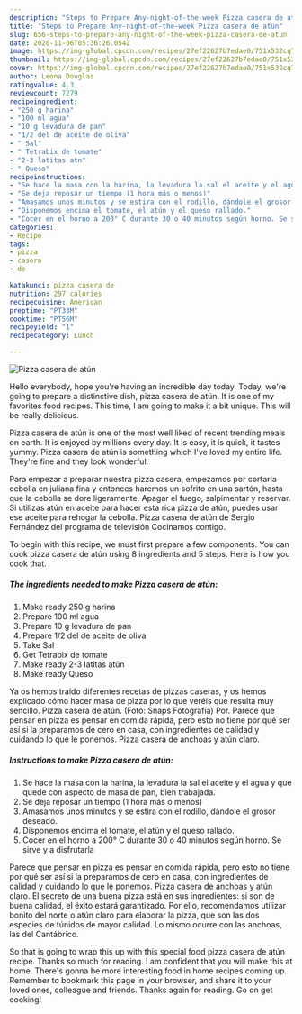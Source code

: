 ```yaml
---
description: "Steps to Prepare Any-night-of-the-week Pizza casera de atún"
title: "Steps to Prepare Any-night-of-the-week Pizza casera de atún"
slug: 656-steps-to-prepare-any-night-of-the-week-pizza-casera-de-atun
date: 2020-11-06T05:36:26.054Z
image: https://img-global.cpcdn.com/recipes/27ef22627b7edae0/751x532cq70/pizza-casera-de-atun-foto-principal.jpg
thumbnail: https://img-global.cpcdn.com/recipes/27ef22627b7edae0/751x532cq70/pizza-casera-de-atun-foto-principal.jpg
cover: https://img-global.cpcdn.com/recipes/27ef22627b7edae0/751x532cq70/pizza-casera-de-atun-foto-principal.jpg
author: Leona Douglas
ratingvalue: 4.3
reviewcount: 7279
recipeingredient:
- "250 g harina"
- "100 ml agua"
- "10 g levadura de pan"
- "1/2 del de aceite de oliva"
- " Sal"
- " Tetrabix de tomate"
- "2-3 latitas atn"
- " Queso"
recipeinstructions:
- "Se hace la masa con la harina, la levadura la sal el aceite y el agua y que quede con aspecto de masa de pan, bien trabajada."
- "Se deja reposar un tiempo (1 hora más o menos)"
- "Amasamos unos minutos y se estira con el rodillo, dándole el grosor deseado."
- "Disponemos encima el tomate, el atún y el queso rallado."
- "Cocer en el horno a 200° C durante 30 o 40 minutos según horno. Se sirve y a disfrutarla"
categories:
- Recipe
tags:
- pizza
- casera
- de

katakunci: pizza casera de 
nutrition: 297 calories
recipecuisine: American
preptime: "PT33M"
cooktime: "PT56M"
recipeyield: "1"
recipecategory: Lunch

---
```



![Pizza casera de atún](https://img-global.cpcdn.com/recipes/27ef22627b7edae0/751x532cq70/pizza-casera-de-atun-foto-principal.jpg)

Hello everybody, hope you're having an incredible day today. Today, we're going to prepare a distinctive dish, pizza casera de atún. It is one of my favorites food recipes. This time, I am going to make it a bit unique. This will be really delicious.

Pizza casera de atún is one of the most well liked of recent trending meals on earth. It is enjoyed by millions every day. It is easy, it is quick, it tastes yummy. Pizza casera de atún is something which I've loved my entire life. They're fine and they look wonderful.

Para empezar a preparar nuestra pizza casera, empezamos por cortarla cebolla en juliana fina y entonces haremos un sofrito en una sartén, hasta que la cebolla se dore ligeramente. Apagar el fuego, salpimentar y reservar. Si utilizas atún en aceite para hacer esta rica pizza de atún, puedes usar ese aceite para rehogar la cebolla. Pizza casera de atún de Sergio Fernández del programa de televisión Cocinamos contigo.


To begin with this recipe, we must first prepare a few components. You can cook pizza casera de atún using 8 ingredients and 5 steps. Here is how you cook that.

<!--inarticleads1-->

##### The ingredients needed to make Pizza casera de atún:

1. Make ready 250 g harina
1. Prepare 100 ml agua
1. Prepare 10 g levadura de pan
1. Prepare 1/2 del de aceite de oliva
1. Take  Sal
1. Get  Tetrabix de tomate
1. Make ready 2-3 latitas atún
1. Make ready  Queso


Ya os hemos traído diferentes recetas de pizzas caseras, y os hemos explicado cómo hacer masa de pizza por lo que veréis que resulta muy sencillo. Pizza casera de atún. (Foto: Snaps Fotografía) Por. Parece que pensar en pizza es pensar en comida rápida, pero esto no tiene por qué ser así si la preparamos de cero en casa, con ingredientes de calidad y cuidando lo que le ponemos. Pizza casera de anchoas y atún claro. 

<!--inarticleads2-->

##### Instructions to make Pizza casera de atún:

1. Se hace la masa con la harina, la levadura la sal el aceite y el agua y que quede con aspecto de masa de pan, bien trabajada.
1. Se deja reposar un tiempo (1 hora más o menos)
1. Amasamos unos minutos y se estira con el rodillo, dándole el grosor deseado.
1. Disponemos encima el tomate, el atún y el queso rallado.
1. Cocer en el horno a 200° C durante 30 o 40 minutos según horno. Se sirve y a disfrutarla


Parece que pensar en pizza es pensar en comida rápida, pero esto no tiene por qué ser así si la preparamos de cero en casa, con ingredientes de calidad y cuidando lo que le ponemos. Pizza casera de anchoas y atún claro. El secreto de una buena pizza está en sus ingredientes: si son de buena calidad, el éxito estará garantizado. Por ello, recomendamos utilizar bonito del norte o atún claro para elaborar la pizza, que son las dos especies de túnidos de mayor calidad. Lo mismo ocurre con las anchoas, las del Cantábrico. 

So that is going to wrap this up with this special food pizza casera de atún recipe. Thanks so much for reading. I am confident that you will make this at home. There's gonna be more interesting food in home recipes coming up. Remember to bookmark this page in your browser, and share it to your loved ones, colleague and friends. Thanks again for reading. Go on get cooking!
